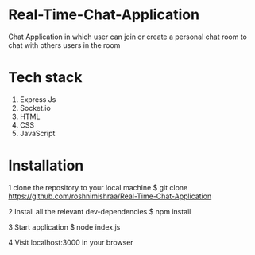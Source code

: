 # Real-Time-Chat-Application
Chat Application in which user can join or create a personal chat room to chat with others users in the room

# Tech stack 
1. Express Js
2. Socket.io
3. HTML
4. CSS
5. JavaScript

# Installation 
1 clone the repository to your local machine
$ git clone https://github.com/roshnimishraa/Real-Time-Chat-Application

2 Install all the relevant dev-dependencies
$ npm install

3 Start application
$ node index.js

4 Visit localhost:3000 in your browser
